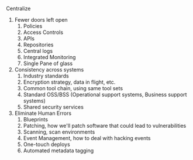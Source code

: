Centralize 
1. Fewer doors left open
   1. Policies
   2. Access Controls
   3. APIs
   4. Repositories
   5. Central logs
   6. Integrated Monitoring
   7. Single Pane of glass
2. Consistency across systems
   1. Industry standards
   2. Encryption strategy, data in flight, etc.
   3. Common tool chain, using same tool sets
   4. Standard OSS/BSS (Operational support systems, Business support systems)
   5. Shared security services
3. Eliminate Human Errors
   1. Blueprints
   2. Patching, how we'll patch software that could lead to vulnerabilities
   3. Scanning, scan environments
   4. Event Management, how to deal with hacking events
   5. One-touch deploys
   6. Automated metadata tagging